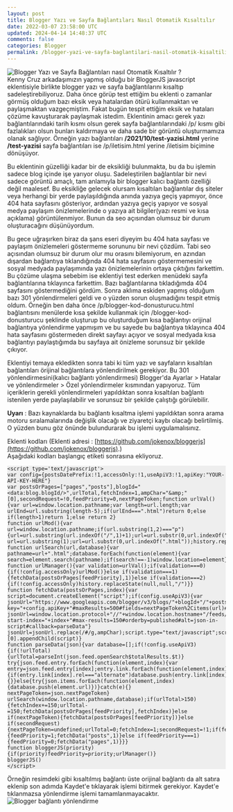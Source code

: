 ```yaml
---           
layout: post
title: Blogger Yazı ve Sayfa Bağlantıları Nasıl Otomatik Kısaltılır
date: 2022-03-07 23:58:00 UTC
updated: 2024-04-14 14:48:37 UTC
comments: false
categories: Blogger
permalink: /blogger-yazi-ve-sayfa-baglantilari-nasil-otomatik-kisaltilir
---
```


![Blogger Yazı ve Sayfa Bağlantıları nasıl Otomatik Kısaltılır ?](https://blogger.googleusercontent.com/img/a/AVvXsEi6WAUAt096eBhP-7txiBMiYoqd4hIzY-Opy6Ttes7vK0QpAxG5jhQxzyHOQP2lKtssU2-orJBERr-rflGVkb6JRHRorbpAMslBGxtZnqGb9F1ZMSW_h9_Iw2zMmAgnYwliZd6U-oj6AOryPLs8_jakmwvsVVTkH7HDj2kUGczJTp491YH-JLwlDomA "Blogger Yazı ve Sayfa Bağlantıları nasıl Otomatik Kısaltılır ?")  
Kenny Cruz arkadaşımızın yapmış olduğu bir BloggerJS javascript eklentisiyle birlikte blogger yazı ve sayfa bağlantılarını kısaltıp sadeleştirebiliyoruz. Daha önce görüp test ettiğim bu eklenti o zamanlar görmüş olduğum bazı eksik veya hatalardan ötürü kullanmaktan ve paylaşmaktan vazgeçmiştim. Fakat bugün tespit ettiğim eksik ve hataları çözüme kavuşturarak paylaşmak istedim. Eklentinin amacı gerek yazı bağlantılarındaki tarih kısmı olsun gerek sayfa bağlantılarındaki /p/ kısmı gibi fazlalıkları olsun bunları kaldırmaya ve daha sade bir görüntü oluşturmamıza olanak sağlıyor. Örneğin yazı bağlantıları **/2021/10/test-yazisi.html** yerine **/test-yazisi** sayfa bağlantıları ise /p/iletisim.html yerine /iletisim biçimine dönüşüyor.  

Bu eklentinin güzelliği kadar bir de eksikliği bulunmakta, bu da bu işlemin sadece blog içinde işe yarıyor oluşu. Sadeleştirilen bağlantılar bir nevi sadece görüntü amaçlı, tam anlamıyla bir blogger kalıcı bağlantı özelliği değil maalesef. Bu eksikliğe gelecek olursam kısaltılan bağlantılar dış siteler veya herhangi bir yerde paylaşıldığında anında yazıya geçiş yapmıyor, önce 404 hata sayfasını gösteriyor, ardından yazıya geçiş yapıyor ve sosyal medya paylaşım önizlemelerinde o yazıya ait bilgiler(yazı resmi ve kısa açıklama) görüntülenmiyor. Bunun da seo açısından olumsuz bir durum oluşturacağını düşünüyordum.  

Bu gece uğraşırken biraz da şans eseri diyeyim bu 404 hata sayfası ve paylaşım önizlemeleri göstermeme sorununu bir nevi çözdüm. Tabi seo açısından olumsuz bir durum olur mu orasını bilemiyorum, en azından dışardan bağlantıya tıklandığında 404 hata sayfasını göstermemesini ve sosyal medyada paylaşımında yazı önizlemelerinin ortaya çıktığını farkettim. Bu çözüme ulaşma sebebim ise eklentiyi test ederken menüdeki sayfa bağlantılarına tıklayınca farkettim. Bazı bağlantılarına tıkladığımda 404 sayfasını göstermediğini gördüm. Sonra aklıma eskiden yapmış olduğum bazı 301 yönlendirmeleri geldi ve o yüzden sorun oluşmadığını tespit etmiş oldum. Örneğin ben daha önce /p/blogger-kod-donusturucu.html bağlantısını menülerde kısa şekilde kullanmak için /blogger-kod-donusturucu şeklinde oluşturup bu oluşturduğum kısa bağlantıyı orijinal bağlantıya yönlendirme yapmışım ve bu sayede bu bağlantıya tıklayınca 404 hata sayfasını göstermeden direkt sayfayı açıyor ve sosyal medyada kısa bağlantıyı paylaştığımda bu sayfaya ait önizleme sorunsuz bir şekilde çıkıyor.  

Eklentiyi temaya ekledikten sonra tabi ki tüm yazı ve sayfaların kısaltılan bağlantıları örijinal bağlantılara yönlendirilmek gerekiyor. Bu 301 yönlendirmesini(kalıcı bağlantı yönlendirmesi) Blogger'da Ayarlar > Hatalar ve yönlendirmeler > Özel yönlendirmeler kısmından yapıyoruz. Tüm içeriklerin gerekli yönlendirmeleri yapıldıktan sonra kısaltılan bağlantı istenilen yerde paylaşılabilir ve sorunsuz bir şekilde çalıştığı görülebilir.  

**Uyarı** : Bazı kaynaklarda bu bağlantı kısaltma işlemi yapıldıktan sonra arama motoru sıralamalarında değişlik olacağı ve ziyaretçi kaybı olacağı belirtilmiş. O yüzden bunu göz önünde bulundurarak bu işlemi uygulamalısınız.  

Eklenti kodları (Eklenti adresi : [https://github.com/jokenox/bloggerjs](https://github.com/jokenox/bloggerjs).)  
Aşağıdaki kodları <head> başlangıç etiketi sonrasına ekliyoruz.  
<pre style="background:#eee"><code>&lt;script type='text/javascript'&gt;
var config={postsDatePrefix:!1,accessOnly:!1,useApiV3:!1,apiKey:&quot;YOUR-API-KEY-HERE&quot;}
var postsOrPages=[&quot;pages&quot;,&quot;posts&quot;],blogId=&quot;&lt;data:blog.blogId/&gt;&quot;,urlTotal,fetchIndex=1,ampChar=&quot;&amp;amp;&quot;[0],secondRequest=!0,feedPriority=0,nextPageToken;function urlVal(){var url=window.location.pathname;var length=url.length;var urlEnd=url.substring(length-5);if(urlEnd===&quot;.html&quot;)return 0;else if(length&gt;1)return 1;else return 2}
function urlMod(){var url=window.location.pathname;if(url.substring(1,2)===&quot;p&quot;){url=url.substring(url.indexOf(&quot;/&quot;,1)+1);url=url.substr(0,url.indexOf(&quot;.html&quot;));history.replaceState(null,null,&quot;../&quot;+url)}else{if(!config.postsDatePrefix)url=url.substring(url.indexOf(&quot;/&quot;,7)+1);else url=url.substring(1);url=url.substr(0,url.indexOf(&quot;.html&quot;));history.replaceState(null,null,&quot;../../&quot;+url)}}
function urlSearch(url,database){var pathname=url+&quot;.html&quot;;database.forEach(function(element){var search=element.search(pathname);if(search!==-1)window.location=element})}
function urlManager(){var validation=urlVal();if(validation===0){if(!config.accessOnly)urlMod()}else if(validation===1){fetchData(postsOrPages[feedPriority],1)}else if(validation===2){if(!config.accessOnly)history.replaceState(null,null,&quot;/&quot;)}}
function fetchData(postsOrPages,index){var script=document.createElement(&quot;script&quot;);if(config.useApiV3){var jsonUrl=&quot;https://www.googleapis.com/blogger/v3/blogs/&quot;+blogId+&quot;/&quot;+postsOrPages+&quot;?key=&quot;+config.apiKey+&quot;#maxResults=500#fields=nextPageToken%2Citems(url)#callback=parseData&quot;;if(nextPageToken)jsonUrl+=&quot;#pageToken=&quot;+nextPageToken;nextPageToken=undefined}else{var jsonUrl=window.location.protocol+&quot;//&quot;+window.location.hostname+&quot;/feeds/&quot;+postsOrPages+&quot;/summary?start-index=&quot;+index+&quot;#max-results=150#orderby=published#alt=json-in-script#callback=parseData&quot;}
jsonUrl=jsonUrl.replace(/#/g,ampChar);script.type=&quot;text/javascript&quot;;script.src=jsonUrl;document.getElementsByTagName(&quot;head&quot;)[0].appendChild(script)}
function parseData(json){var database=[];if(!config.useApiV3){if(!urlTotal){urlTotal=parseInt(json.feed.openSearch$totalResults.$t)}
try{json.feed.entry.forEach(function(element,index){var entry=json.feed.entry[index];entry.link.forEach(function(element,index){if(entry.link[index].rel===&quot;alternate&quot;)database.push(entry.link[index].href)})})}catch(e){}}else{try{json.items.forEach(function(element,index){database.push(element.url)})}catch(e){}
nextPageToken=json.nextPageToken}
urlSearch(window.location.pathname,database);if(urlTotal&gt;150){fetchIndex+=150;urlTotal-=150;fetchData(postsOrPages[feedPriority],fetchIndex)}else if(nextPageToken){fetchData(postsOrPages[feedPriority])}else if(secondRequest){nextPageToken=undefined;urlTotal=0;fetchIndex=1;secondRequest=!1;if(feedPriority===0){feedPriority=1;fetchData(&quot;posts&quot;,1)}else if(feedPriority===1){feedPriority=0;fetchData(&quot;pages&quot;,1)}}}
function bloggerJS(priority){if(priority)feedPriority=priority;urlManager()}
bloggerJS()
&lt;/script&gt;</code></pre>

Örneğin resimdeki gibi kısaltılmış bağlantı üste orijinal bağlantı da alt satıra eklenip son adımda Kaydet'e tıklayarak işlemi bitirmek gerekiyor. Kaydet'e tıklanmazsa yönlendirme işlemi tamamlanmayacaktır.  
![Blogger bağlantı yönlendirme](https://blogger.googleusercontent.com/img/a/AVvXsEjyupXEabRZEpsNr9md5Yu146526kkJg5idOo45UXkGuBi0_v2RoKcllLTLiEgAB2-eDMgWb--OZ3AgRFPXnBSS4Yv3gkfce0_I4AFOFniXtzZ5CBYkaFiHVGMTY9DR_4q3bEFxYZurykdmpwwI1Irzu51e9lJ3FFo4C6HGw7PGptyuG_2Huaz3FEV8)

